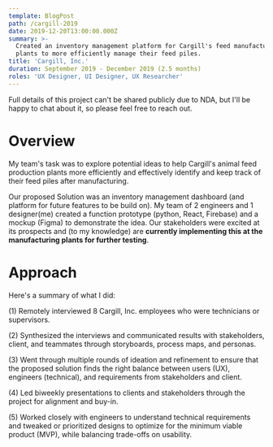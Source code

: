 ```yaml
---
template: BlogPost
path: /cargill-2019
date: 2019-12-20T13:00:00.000Z
summary: >-
  Created an inventory management platform for Cargill's feed manufacturing
  plants to more efficiently manage their feed piles.
title: 'Cargill, Inc.'
duration: September 2019 - December 2019 (2.5 months)
roles: 'UX Designer, UI Designer, UX Researcher'
---
```

Full details of this project can't be shared publicly due to NDA, but I'll be happy to chat about it, so please feel free to reach out.



# Overview

My team's task was to explore potential ideas to help Cargill's animal feed production plants more efficiently and effectively identify and keep track of their feed piles after manufacturing.

Our proposed Solution was an inventory management dashboard (and platform for future features to be build on). My team of 2 engineers and 1 designer(me) created a function prototype (python, React, Firebase) and a mockup (Figma) to demonstrate the idea. Our stakeholders were excited at its prospects and (to my knowledge) are **currently implementing this at the manufacturing plants for further testing**.



# Approach

Here's a summary of what I did:

(1) Remotely interviewed 8 Cargill, Inc. employees who were technicians or supervisors.

(2) Synthesized the interviews and communicated results with stakeholders, client, and teammates through storyboards, process maps, and personas.

(3) Went through multiple rounds of ideation and refinement to ensure that the proposed solution finds the right balance between users (UX), engineers (technical), and requirements from stakeholders and client.

(4) Led biweekly presentations to clients and stakeholders through the project for alignment and buy-in.

(5) Worked closely with engineers to understand technical requirements and tweaked or prioritized designs to optimize for the minimum viable product (MVP), while balancing trade-offs on usability.
